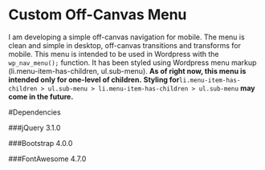 # Custom Off-Canvas Menu


I am developing a simple off-canvas navigation for mobile. The menu is clean and simple in desktop, off-canvas transitions and transforms for mobile. This menu is intended to be used in Wordpress with the `wp_nav_menu();` function. It has been styled using Wordpress menu markup (li.menu-item-has-children, ul.sub-menu).
**As of right now, this menu is intended only for one-level of children.**
**Styling for**`li.menu-item-has-children > ul.sub-menu > li.menu-item-has-children > ul.sub-menu` **may come in the future.**

#Dependencies

###jQuery 3.1.0

###Bootstrap 4.0.0

###FontAwesome 4.7.0
